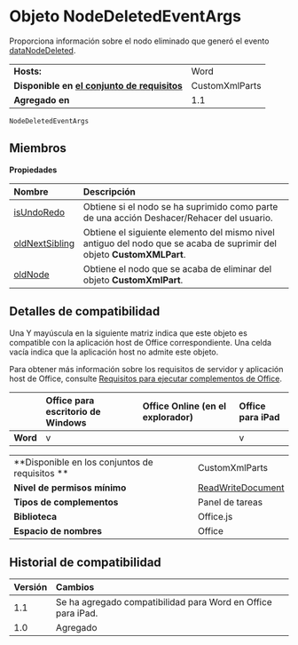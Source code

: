 
# Objeto NodeDeletedEventArgs
Proporciona información sobre el nodo eliminado que generó el evento [dataNodeDeleted](../../reference/shared/customxmlpart.datanodedeleted.event.md).

|||
|:-----|:-----|
|**Hosts:**|Word|
|**Disponible en [el conjunto de requisitos](../../docs/overview/specify-office-hosts-and-api-requirements.md)**|CustomXmlParts|
|**Agregado en**|1.1|

```
NodeDeletedEventArgs
```


## Miembros


**Propiedades**


|**Nombre**|**Descripción**|
|:-----|:-----|
|[isUndoRedo](../../reference/shared/customxmlpart.isundoredo.md)|Obtiene si el nodo se ha suprimido como parte de una acción Deshacer/Rehacer del usuario.|
|[oldNextSibling](../../reference/shared/customxmlpart.oldnextsibling.md)|Obtiene el siguiente elemento del mismo nivel antiguo del nodo que se acaba de suprimir del objeto **CustomXMLPart**.|
|[oldNode](../../reference/shared/customxmlpart.oldnode.md)|Obtiene el nodo que se acaba de eliminar del objeto **CustomXmlPart**.|

## Detalles de compatibilidad


Una Y mayúscula en la siguiente matriz indica que este objeto es compatible con la aplicación host de Office correspondiente. Una celda vacía indica que la aplicación host no admite este objeto.

Para obtener más información sobre los requisitos de servidor y aplicación host de Office, consulte [Requisitos para ejecutar complementos de Office](../../docs/overview/requirements-for-running-office-add-ins.md).



||**Office para escritorio de Windows**|**Office Online (en el explorador)**|**Office para iPad**|
|:-----|:-----|:-----|:-----|
|**Word**|v||v|

|||
|:-----|:-----|
|**Disponible en los conjuntos de requisitos **|CustomXmlParts|
|**Nivel de permisos mínimo**|[ReadWriteDocument](../../docs/develop/requesting-permissions-for-api-use-in-content-and-task-pane-add-ins.md)|
|**Tipos de complementos**|Panel de tareas|
|**Biblioteca**|Office.js|
|**Espacio de nombres**|Office|

## Historial de compatibilidad




|**Versión**|**Cambios**|
|:-----|:-----|
|1.1|Se ha agregado compatibilidad para Word en Office para iPad.|
|1.0|Agregado|
